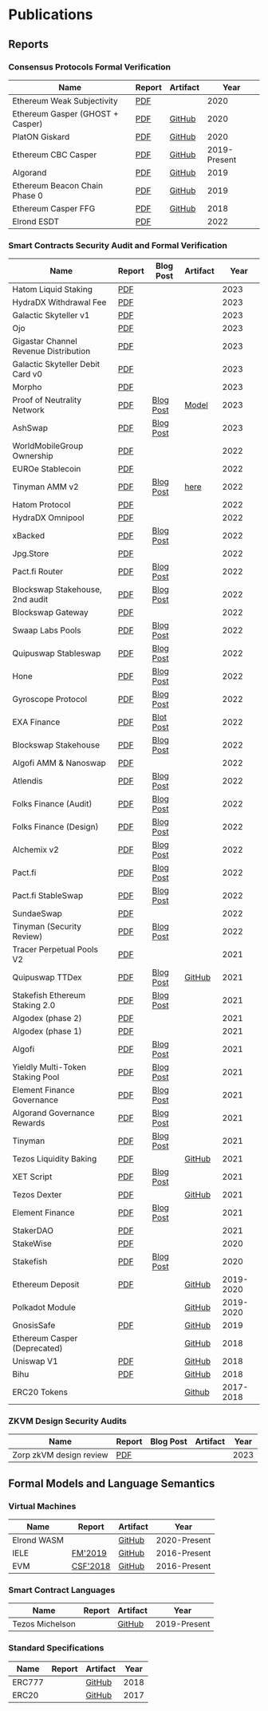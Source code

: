 # Publications

## Reports

### Consensus Protocols Formal Verification

| Name | Report | Artifact | Year |
| ---- | ------ | -------- | ---- |
| Ethereum Weak Subjectivity | [PDF](https://github.com/runtimeverification/beacon-chain-verification/blob/master/weak-subjectivity/weak-subjectivity-analysis.pdf) |  | 2020 |
| Ethereum Gasper (GHOST + Casper) | [PDF](reports/consensus-protocols/Ethereum-Gasper.pdf) | [GitHub](https://github.com/runtimeverification/beacon-chain-verification) | 2020 |
| PlatON Giskard | [PDF](reports/consensus-protocols/PlatON-Giskard.pdf) | [GitHub](https://github.com/runtimeverification/giskard-verification) | 2020 |
| Ethereum CBC Casper | [PDF](reports/consensus-protocols/CBC-Casper.pdf) | [GitHub](https://github.com/runtimeverification/casper-cbc-proofs) | 2019-Present |
| Algorand | [PDF](reports/consensus-protocols/Algorand.pdf) | [GitHub](https://github.com/runtimeverification/algorand-verification) | 2019 |
| Ethereum Beacon Chain Phase 0 | [PDF](reports/consensus-protocols/Ethereum-BeaconChain.pdf) | [GitHub](https://github.com/runtimeverification/beacon-chain-spec) | 2019 |
| Ethereum Casper FFG | [PDF](reports/consensus-protocols/Ethereum-Casper.pdf) | [GitHub](https://github.com/runtimeverification/casper-proofs) | 2018 |
| Elrond ESDT | [PDF](reports/consensus-protocols/Elrond-ESDT.pdf)| | 2022 |

### Smart Contracts Security Audit and Formal Verification

| Name | Report | Blog Post | Artifact | Year |
| ---- | ------ | --------- | -------- | ---- |
| Hatom Liquid Staking | [PDF](reports/smart-contracts/Hatom-Liquid-Staking.pdf) | | | 2023 |
| HydraDX Withdrawal Fee | [PDF](reports/smart-contracts/HydraDX-Omnipool-Withdrawal-Fee.pdf) | | | 2023 |
| Galactic Skyteller v1 | [PDF](reports/smart-contracts/Galactic_Skyteller_V1.pdf) | | | 2023 |
| Ojo | [PDF](reports/smart-contracts/Ojo.pdf) | | | 2023 |
| Gigastar Channel Revenue Distribution | [PDF](reports/smart-contracts/Gigastar_CRD.pdf) | | | 2023 |
| Galactic Skyteller Debit Card v0 | [PDF](reports/smart-contracts/Skyteller_Debit_Card_V0.pdf) | | | 2023 |
| Morpho | [PDF](reports/smart-contracts/Morpho-Audit-Report.pdf) | | | 2023 |
| Proof of Neutrality Network | [PDF](reports/smart-contracts/Proof-Of-Neutrality-Network/Proof-of-Neutrality-Network-Report.pdf) | [Blog Post](https://runtimeverification.com/blog/runtime-verification-audits-the-proof-of-neutrality-network) | [Model](reports/smart-contracts/Proof-Of-Neutrality-Network/PoN-Off-Chain-Model.pdf) | 2023 |
| AshSwap | [PDF](reports/smart-contracts/AshSwap.pdf) | [Blog Post](https://runtimeverification.com/blog/runtime-verification-audits-ashswap-protocol)| | 2023 |
| WorldMobileGroup Ownership | [PDF](reports/smart-contracts/WorldMobileGroup.pdf) | | | 2022 |
| EUROe Stablecoin | [PDF](reports/smart-contracts/Euroe%20Stablecoin%20Audit.pdf) | | | 2022 |
| Tinyman AMM v2 | [PDF](reports/smart-contracts/Tinyman-amm-v2-audit/tinyman-amm-v2-audit-report.pdf) | [Blog Post](https://runtimeverification.com/blog/runtime-verification-audits-tinyman-amm-v2) | [here](reports/smart-contracts/Tinyman-amm-v2-audit/) | 2022 |
| Hatom Protocol | [PDF](reports/smart-contracts/Hatom-audit-report.pdf) | | | 2022 |
| HydraDX Omnipool | [PDF](reports/smart-contracts/HydraDX-Omnipool-AMM-Audit-Report.pdf) | | | 2022 |
| xBacked | [PDF](reports/smart-contracts/xBacked-audit-report.pdf) | [Blog Post](https://runtimeverification.com/blog/runtime-verification-audits-xbacked) | | 2022 |
| Jpg.Store | [PDF](reports/smart-contracts/Jpg.Store-audit-report.pdf) | | | 2022 |
| Pact.fi Router | [PDF](reports/smart-contracts/Pact_Fi_Router.pdf) | [Blog Post](https://runtimeverification.com/blog/runtime-verification-audits-pact-s-router-smart-contract) | | 2022 |
| Blockswap Stakehouse, 2nd audit | [PDF](reports/smart-contracts/Blockswap_Stakehouse_2nd_Audit.pdf)| [Blog Post](https://runtimeverification.com/blog/runtime-verification-audits-blockswap-s-stakehouse-code-changes) | | 2022 |
| Blockswap Gateway | [PDF](reports/smart-contracts/Blockswap_Gateway.pdf)| | | 2022 |
| Swaap Labs Pools | [PDF](reports/smart-contracts/swaap-audit-report.pdf) | [Blog Post](https://runtimeverification.com/blog/runtime-verification-audits-swaap-s-pool-smart-contracts) | | 2022 |
| Quipuswap Stableswap | [PDF](reports/smart-contracts/quipuswap-stableswap.pdf) | [Blog Post](https://runtimeverification.com/blog/runtime-verification-audits-quipuswap-stableswap-dex-factory-mode) | | 2022 |
| Hone | [PDF](reports/smart-contracts/hone-report.pdf)| [Blog Post](https://runtimeverification.com/blog/runtime-verification-audits-hone-s-liquid-staking-protocol) | | 2022 |
| Gyroscope Protocol | [PDF](reports/smart-contracts/Gyroscope_Protocol_Audit_Report.pdf) | [Blog Post](https://runtimeverification.com/blog/runtime-verification-audits-gyroscope-protocol-s-mathematical-model-implementation) | | 2022 |
| EXA Finance | [PDF](reports/smart-contracts/EXA_Finance.pdf)| [Blot Post](https://runtimeverification.com/blog/runtime-verification-audits-exa-finance-s-baskets-smart-contract) | | 2022 |
| Blockswap Stakehouse | [PDF](reports/smart-contracts/Blockswap_Stakehouse.pdf)| [Blog Post](https://runtimeverification.com/blog/runtime-verification-audits-blockswap-s-stakehouse-protocol) | | 2022 |
| Algofi AMM & Nanoswap| [PDF](reports/smart-contracts/Algofi-dex-nanoswap.pdf)| | | 2022 |
| Atlendis | [PDF](reports/smart-contracts/atlendis-audit-report.pdf)| [Blog Post](https://runtimeverification.com/blog/runtime-verification-audits-atlendis-protocol) | | 2022 |
| Folks Finance (Audit) | [PDF](reports/smart-contracts/Folks-Finance-Code-Audit.pdf) | [Blog Post](https://runtimeverification.com/blog/runtime-verification-audits-folks-finance) | | 2022 |
| Folks Finance (Design) | [PDF](reports/smart-contracts/Folks-Finance-Design-Review.pdf) | [Blog Post](https://runtimeverification.com/blog/runtime-verification-audits-folks-finance) | | 2022 |
| Alchemix v2 | [PDF](reports/smart-contracts/Alchemix_v2.pdf) | [Blog Post](https://runtimeverification.com/blog/alchemix-v2-audit-and-reviewed-code-fixes) | | 2022 |
| Pact.fi    | [PDF](reports/smart-contracts/Pact_Fi.pdf) | [Blog Post](https://runtimeverification.com/blog/runtime-verification-audits-pact) | | 2022 |
| Pact.fi StableSwap | [PDF](reports/smart-contracts/Pact_Fi_StableSwap.pdf) | [Blog Post](https://runtimeverification.com/blog/runtime-verification-audits-pact-s-stableswap-amm-smart-contract) | | 2022 |
| SundaeSwap | [PDF](reports/smart-contracts/SundaeSwap.pdf) | | | 2022 |
| Tinyman (Security Review) | [PDF](reports/smart-contracts/Tinyman-security-review.pdf) | [Blog Post](https://runtimeverification.com/blog/runtime-verification-audits-tinyman) | | 2022 |
| Tracer Perpetual Pools V2 | [PDF](reports/smart-contracts/Tracer-Perpetual-Pools-V2.pdf) | | | 2021 | 
| Quipuswap TTDex | [PDF](reports/smart-contracts/Quipuswap.pdf) | [Blog Post](https://runtimeverification.com/blog/runtime-verification-audits-quipuswap-s-token-to-token-distributed-exchange) | [GitHub](reports/smart-contracts/Quipuswap-analysis.md) | 2021 |
| Stakefish Ethereum Staking 2.0 | [PDF](reports/smart-contracts/stakefish-ethereum-staking-audit-report.pdf) | [Blog Post](https://runtimeverification.com/blog/runtime-verification-audits-stakefish-ethereum-staking-2-0) | | 2021 |
| Algodex (phase 2) | [PDF](reports/smart-contracts/Algodex_Dec.pdf)| | | 2021 |
| Algodex (phase 1) | [PDF](reports/smart-contracts/Algodex_Jan.pdf)| | | 2021 |
| Algofi | [PDF](reports/smart-contracts/Algofi.pdf) | [Blog Post](https://runtimeverification.com/blog/runtime-verification-audits-algofi-lending-v2) | | 2021 |
| Yieldly Multi-Token Staking Pool | [PDF](reports/smart-contracts/yieldly-multi-pool-audit-report.pdf) | [Blog Post](https://runtimeverification.com/blog/runtime-verification-audits-yieldly-s-multi-token-staking-pool) | | 2021 |
| Element Finance Governance | [PDF](reports/smart-contracts/Element_Finance_Governance_Security_Audit_Report.pdf) | [Blog Post](https://runtimeverification.com/blog/runtime-verification-audits-elements-finance-governance-protocol) | | 2021 |
| Algorand Governance Rewards | [PDF](reports/smart-contracts/Algorand_Governance_Rewards_audit_report.pdf) | [Blog Post](https://runtimeverification.com/blog/runtime-verification-audits-the-rewards-contracts-of-algorand-s-community-governance) | | 2021 |
| Tinyman | [PDF](reports/smart-contracts/Tinyman.pdf) | [Blog Post](https://runtimeverification.com/blog/runtime-verification-audits-tinyman) | | 2021 |
| Tezos Liquidity Baking | [PDF](reports/smart-contracts/Tezos-Dexter-Liquidity-Baking.pdf) | | [GitHub](https://github.com/runtimeverification/michelson-semantics/tree/master/tests/proofs/liquidity-baking) | 2021 |
| XET Script | [PDF](reports/smart-contracts/XET-script.pdf) | [Blog Post](https://runtimeverification.com/blog/runtime-verification-audits-xet-token-and-its-deployment-script) | | 2021 |
| Tezos Dexter | [PDF](reports/smart-contracts/Tezos-Dexter.pdf) | | [GitHub](https://github.com/runtimeverification/michelson-semantics/tree/master/tests/proofs/dexter) | 2021 |
| Element Finance | [PDF](reports/smart-contracts/ElementFinance.pdf) | [Blog Post](https://runtimeverification.com/blog/runtime-verification-audits-elements-finance-governance-protocol) | | 2021 |
| StakerDAO | [PDF](reports/smart-contracts/StakerDAO.pdf) | | | 2021 |
| StakeWise | [PDF](reports/smart-contracts/StakeWise.pdf) | | | 2020 |
| Stakefish | [PDF](reports/smart-contracts/Stakefish-BatchDeposit.pdf) | [Blog Post](https://runtimeverification.com/blog/runtime-verification-audits-stakefish-ethereum-staking-2-0) | | 2020 |
| Ethereum Deposit | [PDF](reports/smart-contracts/Ethereum-Deposit.pdf) | | [GitHub](https://github.com/runtimeverification/deposit-contract-verification) | 2019-2020 |
| Polkadot Module | | | [GitHub](https://github.com/runtimeverification/polkadot-verification) | 2019-2020 |
| GnosisSafe | [PDF](reports/smart-contracts/GnosisSafe.pdf) | | [GitHub](https://github.com/runtimeverification/verified-smart-contracts/tree/master/gnosis) | 2019 |
| Ethereum Casper (Deprecated) | | | [GitHub](https://github.com/runtimeverification/verified-smart-contracts/tree/master/casper) | 2018 |
| Uniswap V1 | [PDF](reports/smart-contracts/Uniswap-V1.pdf) | | [GitHub](https://github.com/runtimeverification/verified-smart-contracts/tree/master/uniswap) | 2018 |
| Bihu | [PDF](reports/smart-contracts/Bihu.pdf) | | [GitHub](https://github.com/runtimeverification/verified-smart-contracts/tree/master/bihu) | 2018 |
| ERC20 Tokens | | | [Github](https://github.com/runtimeverification/verified-smart-contracts/tree/master/erc20) | 2017-2018 |

### ZKVM Design Security Audits

| Name | Report | Blog Post | Artifact | Year |
| ---- | ------ | --------- | -------- | ---- |
| Zorp zkVM design review| [PDF](https://github.com/runtimeverification/publications/blob/main/reports/zkvm/Zorp%20zkvm%20audit%20report.pdf) | | | 2023 |

## Formal Models and Language Semantics

### Virtual Machines

| Name | Report | Artifact | Year |
| ---- | ------ | -------- | ---- |
| Elrond WASM | | [GitHub](https://github.com/runtimeverification/elrond-semantics) | 2020-Present |
| IELE | [FM'2019](http://fsl.cs.illinois.edu/FSL/papers/2019/kasampalis-guth-moore-serbanuta-zhang-filaretti-serbanuta-johnson-rosu-2019-fm/kasampalis-guth-moore-serbanuta-zhang-filaretti-serbanuta-johnson-rosu-2019-fm-public.pdf) | [GitHub](https://github.com/runtimeverification/iele-semantics) | 2016-Present |
| EVM | [CSF'2018](https://daejunpark.github.io/kevm.pdf) | [GitHub](https://github.com/kframework/evm-semantics) | 2016-Present |

### Smart Contract Languages

| Name | Report | Artifact | Year |
| ---- | ------ | -------- | ---- |
| Tezos Michelson | | [GitHub](https://github.com/runtimeverification/michelson-semantics) | 2019-Present |

### Standard Specifications

| Name | Report | Artifact | Year |
| ---- | ------ | -------- | ---- |
| ERC777 | | [GitHub](https://github.com/runtimeverification/erc777-semantics) | 2018 |
| ERC20 | | [GitHub](https://github.com/runtimeverification/erc20-semantics) | 2017 |

